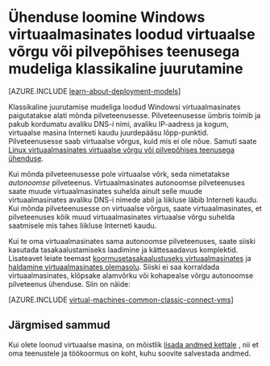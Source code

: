 <properties
    pageTitle="Ühenduse loomine Windows VMs mõnes pilveteenuses | Microsoft Azure'i"
    description="Ühenduse loomine Windows virtuaalmasinates loodud klassikaline juurutamise mudeli Azure pilveteenuses või virtuaalse võrgu."
    services="virtual-machines-windows"
    documentationCenter=""
    authors="cynthn"
    manager="timlt"
    editor=""
    tags="azure-service-management"/>

<tags
    ms.service="virtual-machines-windows"
    ms.workload="infrastructure-services"
    ms.tgt_pltfrm="vm-windows"
    ms.devlang="na"
    ms.topic="article"
    ms.date="09/27/2016"
    ms.author="cynthn"/>

# <a name="connect-windows-virtual-machines-created-with-the-classic-deployment-model-with-a-virtual-network-or-cloud-service"></a>Ühenduse loomine Windows virtuaalmasinates loodud virtuaalse võrgu või pilvepõhises teenusega mudeliga klassikaline juurutamine

[AZURE.INCLUDE [learn-about-deployment-models](../../includes/learn-about-deployment-models-classic-include.md)]

Klassikaline juurutamise mudeliga loodud Windowsi virtuaalmasinates paigutatakse alati mõnda pilveteenusesse. Pilveteenusesse ümbris toimib ja pakub kordumatu avaliku DNS-i nimi, avaliku IP-aadress ja kogum, virtuaalse masina Interneti kaudu juurdepääsu lõpp-punktid. Pilveteenusesse saab virtuaalse võrgus, kuid mis ei ole nõue. Samuti saate [Linux virtuaalmasinates virtuaalse võrgu või pilvepõhises teenusega ühenduse](virtual-machines-linux-classic-connect-vms.md).

Kui mõnda pilveteenusesse pole virtuaalse võrk, seda nimetatakse *autonoomse* pilveteenus. Virtuaalmasinates autonoomse pilveteenuses saate muude virtuaalmasinates suhelda ainult selle muude virtuaalmasinates avaliku DNS-i nimede abil ja liikluse läbib Interneti kaudu. Kui mõnda pilveteenusesse on virtuaalse võrgus, saate virtuaalmasinates, et pilveteenuses kõik muud virtuaalmasinates virtuaalse võrgu suhelda saatmisele mis tahes liikluse Interneti kaudu.

Kui te oma virtuaalmasinates sama autonoomse pilveteenuses, saate siiski kasutada tasakaalustamiseks laadimine ja kättesaadavus komplektid. Lisateavet leiate teemast [koormusetasakaalustuseks virtuaalmasinates](virtual-machines-windows-load-balance.md) ja [haldamine virtuaalmasinates olemasolu](virtual-machines-windows-manage-availability.md). Siiski ei saa korraldada virtuaalmasinates, klõpsake alamvõrku või kohapealse võrgu autonoomse pilveteenus ühenduse. Siin on näide:

[AZURE.INCLUDE [virtual-machines-common-classic-connect-vms](../../includes/virtual-machines-common-classic-connect-vms.md)]

## <a name="next-steps"></a>Järgmised sammud

Kui olete loonud virtuaalse masina, on mõistlik [lisada andmed kettale](virtual-machines-windows-classic-attach-disk.md) , nii et oma teenustele ja töökoormus on koht, kuhu soovite salvestada andmed. 